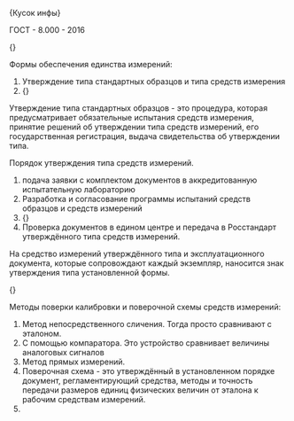 {Кусок инфы}

ГОСТ - 8.000 - 2016

{}

Формы обеспечения единства измерений:
1) Утверждение типа стандартных образцов и типа средств измерения
2) {}

Утверждение типа стандартных образцов - это процедура, которая предусматривает обязательные испытания средств измерения, принятие решений об утверждении типа средств измерений, его государственная регистрация, выдача свидетельства об утверждении типа.

Порядок утверждения типа средств измерений.
1) подача заявки с комплектом документов в аккредитованную испытательную лабораторию
2) Разработка и согласование программы испытаний средств образцов и средств измерений
3) {}
7) Проверка документов в едином центре и передача в Росстандарт утверждённого типа средств измерений.

На средство измерений утверждённого типа и эксплуатационного документа, которые сопровождают каждый экземпляр, наносится знак утверждения типа установленной формы.

{}

Методы поверки калибровки и поверочной схемы средств измерений:
1) Метод непосредственного сличения. Тогда просто сравнивают с эталоном.
2) С помощью компаратора. Это устройство сравнивает величины аналоговых сигналов
3) Метод прямых измерений. 
4) Поверочная схема - это утверждённый в установленном порядке документ, регламентирующий средства, методы и точность передачи размеров единиц физических величин от эталона к рабочим средствам измерений.
5) 
